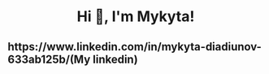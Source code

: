 <h1 align="center">Hi 👋, I'm Mykyta!</h1>
<h2>https://www.linkedin.com/in/mykyta-diadiunov-633ab125b/(My linkedin)</h2>
